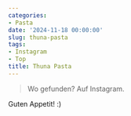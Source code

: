 ```yaml
---
categories:
- Pasta
date: '2024-11-18 00:00:00'
slug: thuna-pasta
tags:
- Instagram
- Top
title: Thuna Pasta
---
```



> Wo gefunden? Auf Instagram.

Guten Appetit! :)